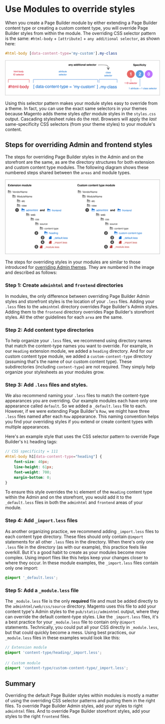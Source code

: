 # Use Modules to override styles

When you create a Page Builder module by either extending a Page Builder content type or creating a custom content type, you will override Page Builder styles from within the module. The overriding CSS selector pattern is the same: `#html-body` + `[attribute]` + `any additional selector`, as shown here:

```scss
#html-body [data-content-type='my-custom'].my-class
```

![CSS selector override pattern](../images/pagebuilder-style-override-pattern-class.svg)

Using this selector pattern makes your module styles easy to override from a theme. In fact, you can use the exact same selectors in your themes because Magento adds theme styles _after_ module styles in the `styles.css` output. Cascading stylesheet rules do the rest. Browsers will apply the _last_ same-specificity CSS selectors (from your theme styles) to your module's content.

## Steps for overriding Admin and frontend styles

The steps for overriding Page Builder styles in the Admin and on the storefront are the same, as are the directory structures for both extension and custom content type modules. The following diagram shows these numbered steps shared between the `areas` and module types.

![Admin styles in modules](../images/pagebuilder-admin-frontend-module-files.svg)

The steps for overriding styles in your modules are similar to those introduced for [overriding Admin themes](use-themes-to-override-styles.md). They are numbered in the image and described as follows:

### Step 1: Create `adminhtml` and `frontend` directories

In modules, the only difference between overriding Page Builder Admin styles and storefront styles is the location of your `.less` files. Adding your `.less` files to the `adminhtml` directory overrides Page Builder's Admin styles. Adding them to the `frontend` directory overrides Page Builder's storefront styles. All the other guidelines for each `area` are the same.

### Step 2: Add content type directories

To help organize your `.less` files, we recommend using directory names that match the content-type names you want to override. For example, in our `Heading` extension module, we added a `heading` directory. And for our custom content type module, we added a `custom-content-type` directory (assuming that's the name of our custom content type). These subdirectories (including `content-type`) are not required. They simply help organize your stylesheets as your modules grow.

### Step 3: Add `.less` files and styles.

We also recommend naming your `.less` files to match the content-type appearances you are overriding. Our example modules each have only one appearance called `default`. So we added a `_default.less` file to each. However, if we were extending Page Builder's `Row`, we might have three `.less` files named after each `Row` appearance. This naming convention helps you find your overriding styles if you extend or create content types with multiple appearances.

Here's an example style that uses the CSS selector pattern to override Page Builder's `h1` heading tags:

```scss
// CSS specificity = 111
#html-body h1[data-content-type="heading"] {
    font-size: 40px;
    line-height: 61px;
    font-weight: 700;
    margin-bottom: 0;
}
```

To ensure this style overrides the `h1` element of the `Heading` content type within the Admin and on the storefront, you would add it to the `_default.less` files in both the `adminhtml` and `frontend` areas of your module.

### Step 4: Add `_import.less` files

As another organizing practice, we recommend adding `_import.less` files to each content type directory. These files should only contain `@import` statements for all other `.less` files in the directory. When there's only one `.less` file in the directory (as with our example), this practice feels like overkill. But it's a good habit to create as your modules become more complex. Using import files like this helps keep your changes closer to where they occur. In these module examples, the `_import.less` files contain only one import:

```scss
@import '_default.less';
```

### Step 5: Add a `_module.less` file

The `_module.less` file is the only **required** file and must be added directly to the `adminhtml/web/css/source` directory. Magento uses this file to add your content type's Admin styles to the `pub/static/adminhtml` output, where they can override the default content-type styles. Like the `_import.less` files, it's a best practice for your `_module.less` file to contain only `@import` statements. Technically, you could put all your CSS directly in `_module.less`, but that could quickly become a mess. Using best practices, our `_module.less` files in these examples would look like this:

```scss
// Extension module
@import 'content-type/heading/_import.less';

// Custom module
@import 'content-type/custom-content-type/_import.less';
```

## Summary

Overriding the default Page Builder styles within modules is mostly a matter of using the overriding CSS selector patterns and putting them in the right files. To override Page Builder Admin styles, add your styles to right `adminhtml` files. And to override Page Builder storefront styles, add your styles to the right `frontend` files.
